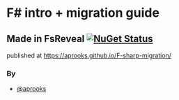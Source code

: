 # F# intro + migration guide


## Made in  FsReveal [![NuGet Status](http://img.shields.io/nuget/v/FsReveal.svg?style=flat)](https://www.nuget.org/packages/FsReveal/)

published at https://aprooks.github.io/F-sharp-migration/

### By

- [@aprooks](https://github.com/aprooks)
